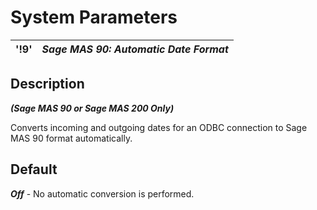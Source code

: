 # System Parameters 

**'!9'** |  **_Sage MAS 90: Automatic Date Format_**  
---|---  
  
##  Description

**_(Sage MAS 90 or Sage MAS 200 Only)_**

Converts incoming and outgoing dates for an ODBC connection to Sage MAS 90 format automatically.

##  Default

**_Off_** \- No automatic conversion is performed.
